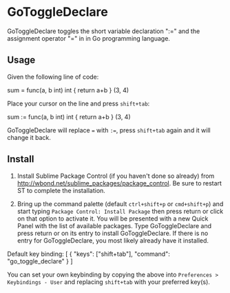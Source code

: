 GoToggleDeclare
===============

GoToggleDeclare toggles the short variable declaration ":=" and the assignment operator "=" in in Go programming language.

Usage
-----

Given the following line of code:

  sum = func(a, b int) int { return a+b } (3, 4)

Place your cursor on the line and press `shift+tab`:

  sum := func(a, b int) int { return a+b } (3, 4)
  
GoToggleDeclare will replace `=` with `:=`, press `shift+tab` again and it will change it back.


Install
-------

1. Install Sublime Package Control (if you haven't done so already) from http://wbond.net/sublime_packages/package_control. Be sure to restart ST to complete the installation.

2. Bring up the command palette (default `ctrl+shift+p` or `cmd+shift+p`) and start typing `Package Control: Install Package` then press return or click on that option to activate it. You will be presented with a new Quick Panel with the list of available packages. Type GoToggleDeclare and press return or on its entry to install GoToggleDeclare. If there is no entry for GoToggleDeclare, you most likely already have it installed.



Default key binding:
	[
	    { 
	        "keys": ["shift+tab"], "command": "go_toggle_declare"
	    }
	]
	
You can set your own keybinding by copying the above into `Preferences > Keybindings - User` and replacing `shift+tab` with your preferred key(s).
